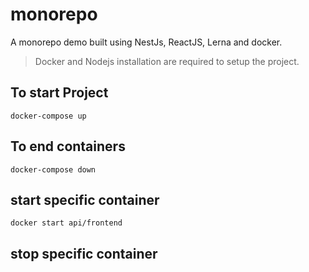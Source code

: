 # monorepo
A monorepo demo built using NestJs, ReactJS, Lerna and docker.

> Docker and Nodejs installation are required to setup the project.

## To start Project

``` docker-compose up ```

## To end containers

``` docker-compose down ```

## start specific container

``` docker start api/frontend ```

## stop specific container

``` docker stop api/frontend 
